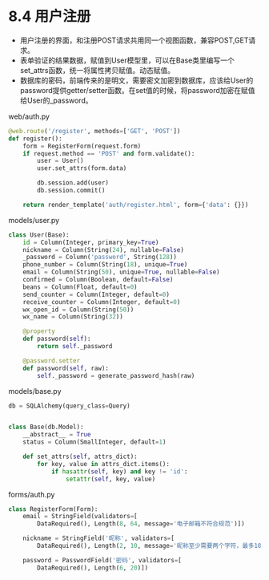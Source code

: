 # 8.4 用户注册

- 用户注册的界面，和注册POST请求共用同一个视图函数，兼容POST,GET请求。
- 表单验证的结果数据，赋值到User模型里，可以在Base类里编写一个set_attrs函数，统一将属性拷贝赋值。动态赋值。
- 数据库的密码，前端传来的是明文，需要密文加密到数据库，应该给User的password提供getter/setter函数。在set值的时候，将password加密在赋值给User的_password。

web/auth.py
```python
@web.route('/register', methods=['GET', 'POST'])
def register():
    form = RegisterForm(request.form)
    if request.method == 'POST' and form.validate():
        user = User()
        user.set_attrs(form.data)

        db.session.add(user)
        db.session.commit()

    return render_template('auth/register.html', form={'data': {}})
```

models/user.py

```python
class User(Base):
    id = Column(Integer, primary_key=True)
    nickname = Column(String(24), nullable=False)
    _password = Column('password', String(128))
    phone_number = Column(String(18), unique=True)
    email = Column(String(50), unique=True, nullable=False)
    confirmed = Column(Boolean, default=False)
    beans = Column(Float, default=0)
    send_counter = Column(Integer, default=0)
    receive_counter = Column(Integer, default=0)
    wx_open_id = Column(String(50))
    wx_name = Column(String(32))

    @property
    def password(self):
        return self._password

    @password.setter
    def password(self, raw):
        self._password = generate_password_hash(raw)
```

models/base.py
```python
db = SQLAlchemy(query_class=Query)


class Base(db.Model):
    __abstract__ = True
    status = Column(SmallInteger, default=1)

    def set_attrs(self, attrs_dict):
        for key, value in attrs_dict.items():
            if hasattr(self, key) and key != 'id':
                setattr(self, key, value)
```

forms/auth.py
```python
class RegisterForm(Form):
    email = StringField(validators=[
        DataRequired(), Length(8, 64, message='电子邮箱不符合规范')])

    nickname = StringField('昵称', validators=[
        DataRequired(), Length(2, 10, message='昵称至少需要两个字符，最多10个字符')])

    password = PasswordField('密码', validators=[
        DataRequired(), Length(6, 20)])
```

